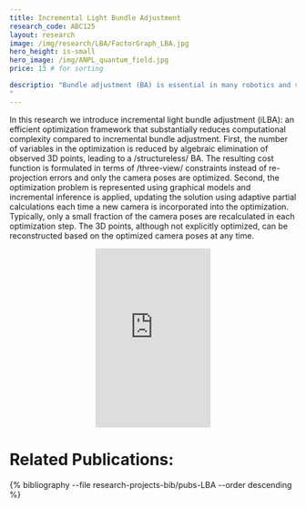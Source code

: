 ```yaml
---
title: Incremental Light Bundle Adjustment
research_code: ABC125
layout: research
image: /img/research/LBA/FactorGraph_LBA.jpg
hero_height: is-small
hero_image: /img/ANPL_quantum_field.jpg 
price: 13 # for sorting 

descriptio: "Bundle adjustment (BA) is essential in many robotics and structure-from-motion applications: given a set of images, captured by a single or multiple users (or autonomous platforms), BA provides the maximum a posteriori estimate of camera poses and observed environment (e.g. 3D points). Assuming Gaussian image noise, the problem is equivalent to minimizing the re-projection errors of all image observations in all images. However, as more images are acquired, the involved optimization becomes increasingly computationally expensive: on-line performance over long time periods is therefore and challenging problem.
"
---
```


In this research we introduce incremental light bundle adjustment (iLBA): an efficient optimization framework that substantially reduces computational complexity compared to incremental bundle adjustment. First, the number of variables in the optimization is reduced by algebraic elimination of observed 3D points, leading to a /structureless/ BA. The resulting cost function is formulated in terms of /three-view/ constraints instead of re-projection errors and only the camera poses are optimized. Second, the optimization problem is represented using graphical models and incremental inference is applied, updating the solution using adaptive partial calculations each time a new camera is incorporated into the optimization. Typically, only a small fraction of the camera poses are recalculated in each optimization step. The 3D points, although not explicitly optimized, can be reconstructed based on the optimized camera poses at any time.
<!-- add  youtube and bibliography Here-->

<div style="display: flex; justify-content: center;">
    <iframe width="40%" height="315" src="https://www.youtube.com/embed/1k9FEq8sb4o" frameborder="0" allow="accelerometer; autoplay; clipboard-write; encrypted-media; gyroscope; picture-in-picture" allowfullscreen></iframe>
</div>


# Related Publications: 
{% bibliography --file research-projects-bib/pubs-LBA --order descending %}

